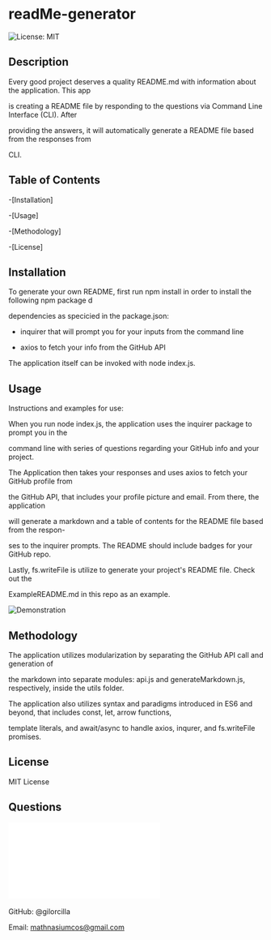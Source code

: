 # readMe-generator

![License: MIT](https://img.shields.io/badge/License-MIT-yellow.svg)

## Description

Every good project deserves a quality README.md with information about the application. This app

is creating a README file by responding to the questions via Command Line Interface (CLI). After

providing the answers, it will automatically generate a README file based from the responses from

CLI.

## Table of Contents

-[Installation]

-[Usage]

-[Methodology]

-[License]

## Installation

To generate your own README, first run npm install in order to install the following npm package d

dependencies as specicied in the package.json:

- inquirer that will prompt you for your inputs from the command line

- axios to fetch your info from the GitHub API

The application itself can be invoked with node index.js.

## Usage

Instructions and examples for use:

When you run node index.js, the application uses the inquirer package to prompt you in the

command line with series of questions regarding your GitHub info and your project.

The Application then takes your responses and uses axios to fetch your GitHub profile from

the GitHub API, that includes your profile picture and email. From there, the application

will generate a markdown and a table of contents for the README file based from the respon-

ses to the inquirer prompts. The README should include badges for your GitHub repo.

Lastly, fs.writeFile is utilize to generate your project's README file. Check out the

ExampleREADME.md in this repo as an example.

![Demonstration]()

## Methodology

The application utilizes modularization by separating the GitHub API call and generation of

the markdown into separate modules: api.js and generateMarkdown.js, respectively, inside the utils folder.

The application also utilizes syntax and paradigms introduced in ES6 and beyond, that includes const, let, arrow functions,

template literals, and await/async to handle axios, inqurer, and fs.writeFile promises.

## License

MIT License

## Questions

![Developer Profile Picture](./My_Picture.pdf)

GitHub: @gilorcilla

Email: mathnasiumcos@gmail.com
